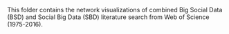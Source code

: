 This folder contains the network visualizations of combined Big Social Data (BSD) and Social Big Data (SBD) literature search from Web of Science (1975-2016).
